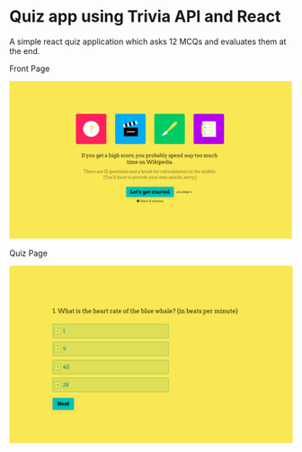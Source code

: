 # Quiz app using Trivia API and React

A simple react quiz application which asks 12 MCQs and evaluates them at the end.

Front Page

![alt text](https://github.com/AnandJeyapal/Quiz/blob/main/blob/1.png?raw=true)

Quiz Page

![alt text](https://github.com/AnandJeyapal/Quiz/blob/main/blob/2.png?raw=true)
